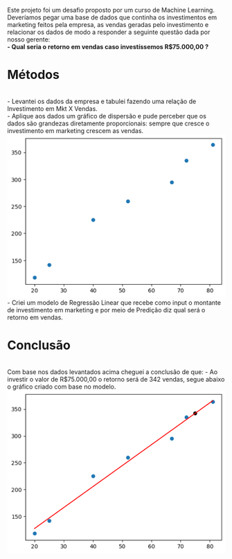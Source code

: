 Este projeto foi um desafio proposto por um curso de Machine Learning. <br>
Deveríamos pegar uma base de dados que continha os investimentos em marketing feitos pela empresa, as vendas geradas pelo investimento e relacionar os dados de modo a responder a seguinte questão dada por nosso gerente: <br>
<strong>- Qual seria o retorno em vendas caso investíssemos R$75.000,00 ?</strong> <br>
<H1>Métodos</H1> <br>
 - Levantei os dados da empresa e tabulei fazendo uma relação de Investimento em Mkt X Vendas. <br>
 - Aplique aos dados um gráfico de dispersão e pude perceber que os dados são grandezas diretamente proporcionais: sempre que cresce o investimento em marketing crescem as vendas. <br>
  <img src = "Graficos/Dispersao.png"> <br>
 - Criei um modelo de Regressão Linear que recebe como input o montante de investimento em marketing e por meio de Predição diz qual será o retorno em vendas.

 <H1>Conclusão</H1> <br>
 Com base nos dados levantados acima cheguei a conclusão de que:
  - Ao investir o valor de R$75.000,00 o retorno será de 342 vendas, segue abaixo o gráfico criado com base no modelo. <br>
  <img src= "Graficos/Resultado-Regressao.png">

